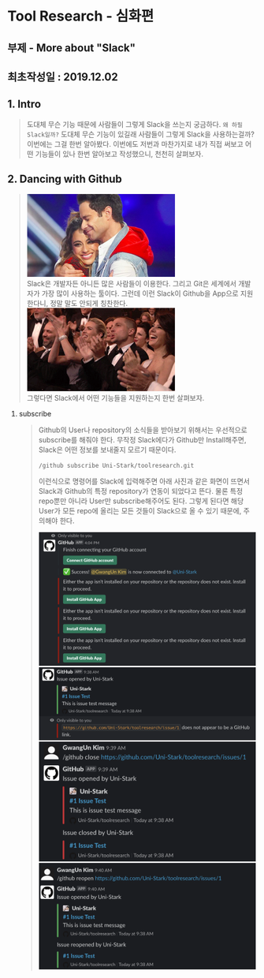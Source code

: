 # Tool Research - 심화편
## 부제 - More about "Slack"

## 최초작성일 : 2019.12.02


<h2>1. Intro </h2>

>도대체 무슨 기능 때문에 사람들이 그렇게 Slack을 쓰는지 궁금하다. `왜 하필 Slack일까?` 도대체 무슨 기능이 있길래 사람들이 그렇게 Slack을 사용하는걸까? 이번에는 그걸 한번 알아봤다. 이번에도 저번과 마찬가지로 내가 직접 써보고 어떤 기능들이 있나 한번 알아보고 작성했으니, 천천히 살펴보자.

<h2>2. Dancing with Github</h2>

> <img src="./markdown/img/github_dancing_with.png" width="300"/></br>
> Slack은 개발자든 아니든 많은 사람들이 이용한다. 그리고 Git은 세계에서 개발자가 가장 많이 사용하는 툴이다. 그런데 이런 Slack이 Github을 App으로 지원한다니, 정말 말도 안되게 칭찬한다.
> <img src="./markdown/img/github_clap.gif" width="300"/></br>
> 그렇다면 Slack에서 어떤 기능들을 지원하는지 한번 살펴보자.


1. subscribe
	>Github의 User나 repository의 소식들을 받아보기 위해서는 우선적으로 subscribe를 해줘야 한다. 무작정 Slack에다가 Github만 Install해주면, Slack은 어떤 정보를 보내줄지 모르기 때문이다.
	>~~~
	>/github subscribe Uni-Stark/toolresearch.git
	>~~~
	>이런식으로 명령어를 Slack에 입력해주면 아래 사진과 같은 화면이 뜨면서 Slack과 Github의 특정 repository가 연동이 되었다고 뜬다. 물론 특정 repo뿐만 아니라 User만 subscribe해주어도 된다. 그렇게 된다면 해당 User가 모든 repo에 올리는 모든 것들이 Slack으로 올 수 있기 때문에, 주의해야 한다.
	>
	><img src="./markdown/img/github_subscribe.png"/>
	>
	>
	><img src="./markdown/img/github_issue_open.png"/>
	><img src="./markdown/img/github_issue_close.png"/>
	><img src="./markdown/img/github_issue_reopen.png"/>